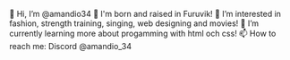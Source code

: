 👋 Hi, I’m @amandio34
🌷 I'm born and raised in Furuvik!
👀 I’m interested in fashion, strength training, singing, web designing and movies!
🌱 I’m currently learning more about progamming with html och css!
📫 How to reach me: Discord @amandio_34
